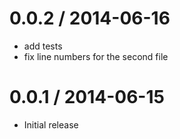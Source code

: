0.0.2 / 2014-06-16
==================

  * add tests
  * fix line numbers for the second file

0.0.1 / 2014-06-15
==================

  * Initial release
